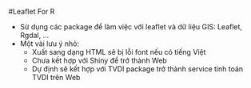 #Leaflet For R

+ Sử dụng các package để làm việc với leaflet và dữ liệu GIS: Leaflet, Rgdal, ...
+ Một vài lưu ý nhỏ:
    + Xuất sang dạng HTML sẽ bị lỗi font nếu có tiếng Việt
    + Chưa kết hợp với Shiny để trở thành Web
    + Dự định sẽ kết hợp với TVDI package trở thành service tính toán TVDI trên Web